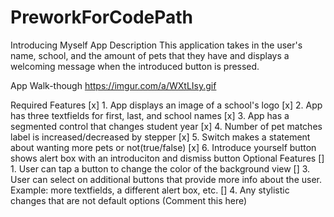 # PreworkForCodePath
Introducing Myself
App Description
This application takes in the user's name, school, and the amount of pets that they have and displays a welcoming message when the introduced button is pressed.

App Walk-though
https://imgur.com/a/WXtLIsy.gif

Required Features
[x] 1. App displays an image of a school's logo
[x] 2. App has three textfields for first, last, and school names
[x] 3. App has a segmented control that changes student year
[x] 4. Number of pet matches label is increased/decreased by stepper
[x] 5. Switch makes a statement about wanting more pets or not(true/false)
[x] 6. Introduce yourself button shows alert box with an introduciton and dismiss button
Optional Features
[] 1. User can tap a button to change the color of the background view
[] 3. User can select on additional buttons that provide more info about the user. Example: more textfields, a different alert box, etc.
[] 4. Any stylistic changes that are not default options (Comment this here)
